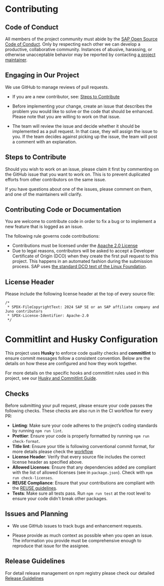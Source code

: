 # Contributing

## Code of Conduct

All members of the project community must abide by the [SAP Open Source Code of Conduct](https://github.com/SAP/.github/blob/main/CODE_OF_CONDUCT.md).
Only by respecting each other we can develop a productive, collaborative community.
Instances of abusive, harassing, or otherwise unacceptable behavior may be reported by contacting [a project maintainer](.reuse/dep5).

## Engaging in Our Project

We use GitHub to manage reviews of pull requests.

- If you are a new contributor, see: [Steps to Contribute](#steps-to-contribute)

- Before implementing your change, create an issue that describes the problem you would like to solve or the code that should be enhanced. Please note that you are willing to work on that issue.

- The team will review the issue and decide whether it should be implemented as a pull request. In that case, they will assign the issue to you. If the team decides against picking up the issue, the team will post a comment with an explanation.

## Steps to Contribute

Should you wish to work on an issue, please claim it first by commenting on the GitHub issue that you want to work on. This is to prevent duplicated efforts from other contributors on the same issue.

If you have questions about one of the issues, please comment on them, and one of the maintainers will clarify.

## Contributing Code or Documentation

You are welcome to contribute code in order to fix a bug or to implement a new feature that is logged as an issue.

The following rule governs code contributions:

- Contributions must be licensed under the [Apache 2.0 License](./LICENSE)
- Due to legal reasons, contributors will be asked to accept a Developer Certificate of Origin (DCO) when they create the first pull request to this project. This happens in an automated fashion during the submission process. SAP uses [the standard DCO text of the Linux Foundation](https://developercertificate.org/).

## License Header

Please include the following license header at the top of every source file:

```plaintext
/*
 * SPDX-FileCopyrightText: 2024 SAP SE or an SAP affiliate company and Juno contributors
 * SPDX-License-Identifier: Apache-2.0
 */
```

# Commitlint and Husky Configuration

This project uses **Husky** to enforce code quality checks and **commitlint** to ensure commit messages follow a consistent convention. Below are the details on how these are configured and how they work together.

For more details on the specific hooks and commitlint rules used in this project, see our [Husky and Commitlint Guide](docs/husky_commitlint_guide.md).

## Checks

Before submitting your pull request, please ensure your code passes the following checks. These checks are also run in the CI workflow for every PR:

- **Linting**: Make sure your code adheres to the project’s coding standards by running `npm run lint`.
- **Prettier**: Ensure your code is properly formatted by running `npm run check-format`.
- **Title lint**: Ensure your title is following conventional commit format, for more details please check the [workflow](.github/workflows/ci-title-lint-check.yaml)
- **License Header**: Verify that every source file includes the correct license header as specified above.
- **Allowed Licenses**: Ensure that any dependencies added are compliant with the list of allowed licenses (see in `package.json`). Check with `npm run check-licenses`.
- **REUSE Compliance**: Ensure that your contributions are compliant with the [REUSE guidelines](./reuse/dep5).
- **Tests**: Make sure all tests pass. Run `npm run test` at the root level to ensure your code didn't break other packages.

## Issues and Planning

- We use GitHub issues to track bugs and enhancement requests.

- Please provide as much context as possible when you open an issue. The information you provide must be comprehensive enough to reproduce that issue for the assignee.

## Release Guidelines

For detail release management on npm registry please check our detailed [Release Guidelines](./docs/RELEASE_GUIDELINES.mdx)
